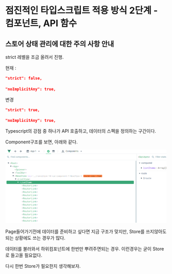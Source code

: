 # 점진적인 타입스크립트 적용 방식 2단계 - 컴포넌트, API 함수

## 스토어 상태 관리에 대한 주의 사항 안내

strict 레벨을 조금 올려서 진행.

현재 :

```json
"strict": false,

"noImplicitAny": true,
```

변경

```json
"strict": true,

"noImplicitAny": true,
```



Typescript의 강점 중 하나가 API 호출하고, 데이터의 스펙을 정의하는 구간이다.

Component구조를 보면, 아래와 같다.

![component-structure](./readme_images/11_component-structure.png)

Page들어가기전에 데이터를 준비하고 싶다면 지금 구조가 맞지만, Store를 쓰지않아도 되는 상황에도 쓰는 경우가 많다.

데이터를 불러와서 하위컴포넌트에 한번만 뿌려주면되는 경우. 이런경우는 굳이 Store로 들고올 필요없다.

다시 한번 Store가 필요한지 생각해보자.

